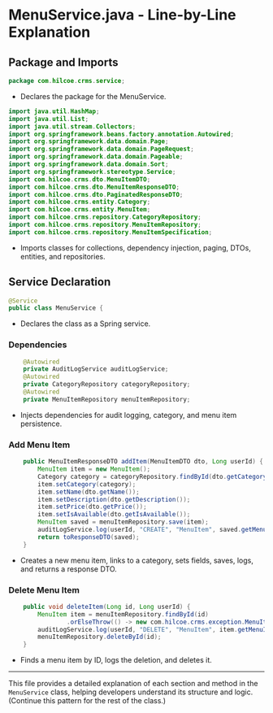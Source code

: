 # MenuService.java - Line-by-Line Explanation

## Package and Imports
```java
package com.hilcoe.crms.service;
```
- Declares the package for the MenuService.

```java
import java.util.HashMap;
import java.util.List;
import java.util.stream.Collectors;
import org.springframework.beans.factory.annotation.Autowired;
import org.springframework.data.domain.Page;
import org.springframework.data.domain.PageRequest;
import org.springframework.data.domain.Pageable;
import org.springframework.data.domain.Sort;
import org.springframework.stereotype.Service;
import com.hilcoe.crms.dto.MenuItemDTO;
import com.hilcoe.crms.dto.MenuItemResponseDTO;
import com.hilcoe.crms.dto.PaginatedResponseDTO;
import com.hilcoe.crms.entity.Category;
import com.hilcoe.crms.entity.MenuItem;
import com.hilcoe.crms.repository.CategoryRepository;
import com.hilcoe.crms.repository.MenuItemRepository;
import com.hilcoe.crms.repository.MenuItemSpecification;
```
- Imports classes for collections, dependency injection, paging, DTOs, entities, and repositories.

## Service Declaration
```java
@Service
public class MenuService {
```
- Declares the class as a Spring service.

### Dependencies
```java
    @Autowired
    private AuditLogService auditLogService;
    @Autowired
    private CategoryRepository categoryRepository;
    @Autowired
    private MenuItemRepository menuItemRepository;
```
- Injects dependencies for audit logging, category, and menu item persistence.

### Add Menu Item
```java
    public MenuItemResponseDTO addItem(MenuItemDTO dto, Long userId) {
        MenuItem item = new MenuItem();
        Category category = categoryRepository.findById(dto.getCategoryId()).orElseThrow();
        item.setCategory(category);
        item.setName(dto.getName());
        item.setDescription(dto.getDescription());
        item.setPrice(dto.getPrice());
        item.setIsAvailable(dto.getIsAvailable());
        MenuItem saved = menuItemRepository.save(item);
        auditLogService.log(userId, "CREATE", "MenuItem", saved.getMenuItemId(), saved);
        return toResponseDTO(saved);
    }
```
- Creates a new menu item, links to a category, sets fields, saves, logs, and returns a response DTO.

### Delete Menu Item
```java
    public void deleteItem(Long id, Long userId) {
        MenuItem item = menuItemRepository.findById(id)
                .orElseThrow(() -> new com.hilcoe.crms.exception.MenuItemNotFoundException(id));
        auditLogService.log(userId, "DELETE", "MenuItem", item.getMenuItemId(), item);
        menuItemRepository.deleteById(id);
    }
```
- Finds a menu item by ID, logs the deletion, and deletes it.

---

This file provides a detailed explanation of each section and method in the `MenuService` class, helping developers understand its structure and logic. (Continue this pattern for the rest of the class.)
